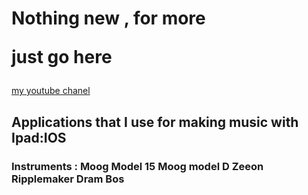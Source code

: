 <h1>Nothing new , for more

just go here</h1>

<a href="https://www.youtube.com/channel/UCR99hpq-MqEr7_w247T6UMA?app=desktop"> my youtube  chanel</a>

<h2> Applications that I use for making music with Ipad:IOS</h2>
<h3>
Instruments :
Moog Model 15
Moog model D
Zeeon
Ripplemaker Dram Bos

</h3>

